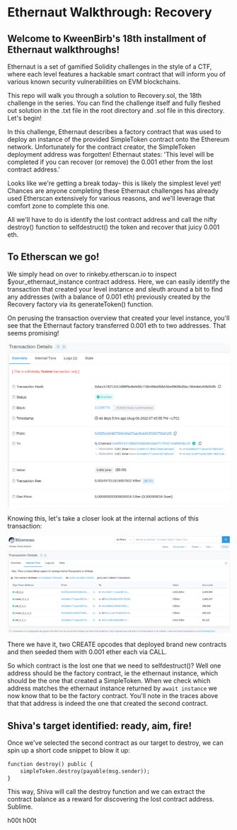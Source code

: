 # Ethernaut Walkthrough: Recovery
## Welcome to KweenBirb's 18th installment of Ethernaut walkthroughs! 

Ethernaut is a set of gamified Solidity challenges in the style of a CTF, where each level features a hackable smart contract that will inform you of various known security vulnerabilities on EVM blockchains.

This repo will walk you through a solution to Recovery.sol, the 18th challenge in the series. You can find the challenge itself and fully fleshed out solution in the .txt file in the root directory and .sol file in this directory. Let's begin!

In this challenge, Ethernaut describes a factory contract that was used to deploy an instance of the provided SimpleToken contract onto the Ethereum network. Unfortunately for the contract creator, the SimpleToken deployment address was forgotten! Ethernaut states: 'This level will be completed if you can recover (or remove) the 0.001 ether from the lost contract address.'

Looks like we're getting a break today- this is likely the simplest level yet! Chances are anyone completing these Ethernaut challenges has already used Etherscan extensively for various reasons, and we'll leverage that comfort zone to complete this one.

All we'll have to do is identify the lost contract address and call the nifty destroy() function to selfdestruct() the token and recover that juicy 0.001 eth.

## To Etherscan we go!

We simply head on over to rinkeby.etherscan.io to inspect $your_ethernaut_instance contract address. Here, we can easily identify the transaction that created your level instance and sleuth around a bit to find any addresses (with a balance of 0.001 eth) previously created by the Recovery factory via its generateToken() function.

On perusing the transaction overview that created your level instance, you'll see that the Ethernaut factory transferred 0.001 eth to two addresses. That seems promising!

![image](recovery.png)

Knowing this, let's take a closer look at the internal actions of this transaction:

![image](recoveryInternal.png)

There we have it, two CREATE opcodes that deployed brand new contracts and then seeded them with 0.001 ether each via CALL.

So which contract is the lost one that we need to selfdestruct()? Well one address should be the factory contract, ie the ethernaut instance, which should be the one that created a SimpleToken. When we check which address matches the ethernaut instance returned by ```await instance``` we now know that to be the factory contract. You'll note in the traces above that that address is indeed the one that created the second contract.

## Shiva's target identified: ready, aim, fire!

Once we've selected the second contract as our target to destroy, we can spin up a short code snippet to blow it up:

```
function destroy() public {
    simpleToken.destroy(payable(msg.sender));
}
```

This way, Shiva will call the destroy function and we can extract the contract balance as a reward for discovering the lost contract address. Sublime.

h00t h00t
